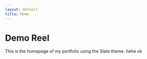 ```yaml
---
layout: default
title: Home
---
```


# Demo Reel

This is the homepage of my portfolio using the Slate theme.
hehe ok